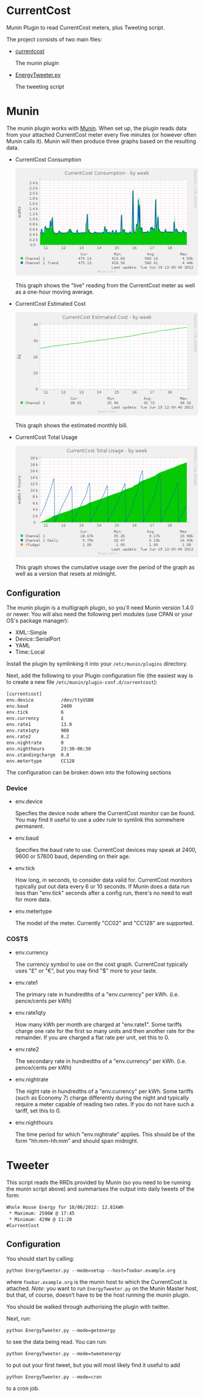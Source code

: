 CurrentCost
===========

Munin Plugin to read CurrentCost meters, plus Tweeting script.

The project consists of two main files:

* [currentcost](#munin)

  The munin plugin

* [EnergyTweeter.py](#tweeter)

  The tweeting script

Munin
=====

The munin plugin works with [Munin](http://munin-monitoring.org/). When set up, the plugin reads data from your attached CurrentCost meter every five minutes (or however often Munin calls it). Munin will then produce three graphs based on the resulting data.

* CurrentCost Consumption

  ![CurrentCost Consumption Weekly Graph](https://github.com/darac/CurrentCost/raw/master/images/currentcost-week.png)

  This graph shows the "live" reading from the CurrentCost meter as well as a one-hour moving average.

* CurrentCost Estimated Cost

  ![CurrentCost Estimated Cost Weekly Graph](https://github.com/darac/CurrentCost/raw/master/images/currentcost_cost-week.png)

  This graph shows the estimated monthly bill.

* CurrentCost Total Usage

  ![CurrentCost Total Usage Weekly Graph](https://github.com/darac/CurrentCost/raw/master/images/currentcost_cumulative-week.png)

  This graph shows the cumulative usage over the period of the graph as well as a version that resets at midnight.

Configuration
-------------

The munin plugin is a multigraph plugin, so you'll need Munin version 1.4.0 or newer. You will also need the following perl modules (use CPAN or your OS's package manager):

* XML::Simple
* Device::SerialPort
* YAML
* Time::Local

Install the plugin by symlinking it into your `/etc/munin/plugins` directory.

Next, add the following to your Plugin configuration file (the easiest way is to create a new file `/etc/munin/plugin-conf.d/currentcost`):

    [currentcost]
    env.device          /dev/ttyUSB0
    env.baud            2400
    env.tick            6
    env.currency        £
    env.rate1           13.9
    env.rate1qty        900
    env.rate2           8.2
    env.nightrate       0
    env.nighthours      23:30-06:30
    env.standingcharge  0.0
    env.metertype       CC128

The configuration can be broken down into the following sections

### Device

* env.device

   Specfies the device node where the CurrentCost monitor can be found. You may find it useful to use a udev rule to symlink this somewhere permanent.

* env.baud

  Specifies the baud rate to use. CurrentCost devices may speak at 2400, 9600 or 57600 baud, depending on their age.

* env.tick

  How long, in seconds, to consider data valid for. CurrentCost monitors typically put out data every 6 or 10 seconds. If Munin does a data run less than "env.tick" seconds after a config run, there's no need to wait for more data.

* env.metertype

  The model of the meter. Currently "CC02" and "CC128" are supported.

### COSTS

* env.currency

  The currency symbol to use on the cost graph. CurrentCost typically uses "£" or "€", but you may find "$" more to your taste.

* env.rate1

  The primary rate in hundredths of a "env.currency" per kWh. (i.e.  pence/cents per kWh)

* env.rate1qty

  How many kWh per month are charged at "env.rate1". Some tariffs charge one rate for the first so many units and then another rate for the remainder. If you are charged a flat rate per unit, set this to 0.

* env.rate2

  The secondary rate in hundredths of a "env.currency" per kWh. (i.e.  pence/cents per kWh)

* env.nightrate

  The night rate in hundredths of a "env.currency" per kWh. Some tariffs (such as Economy 7) charge differently during the night and typically require a meter capable of reading two rates. If you do not have such a tariff, set this to 0.

* env.nighthours

  The time period for which "env.nightrate" applies. This should be of the form "hh:mm-hh:mm" and should span midnight.


Tweeter
=======

This script reads the RRDs provided by Munin (so you need to be running the munin script above) and summarises the output into daily tweets of the form:

    Whole House Energy for 18/06/2012: 12.81kWh
     * Maximum: 2596W @ 17:45
     * Minimum: 429W @ 11:20
    #CurrentCost

Configuration
-------------

You should start by calling:

```shell
python EnergyTweeter.py --mode=setup --host=foobar.example.org
```

where `foobar.example.org` is the munin host to which the CurrentCost is attached. *Note*: you want to run `EnergyTweeter.py` on the Munin Master host, but that, of course, doesn't have to be the host running the munin plugin.

You should be walked through authorising the plugin with twitter.

Next, run:

```shell
python EnergyTweeter.py --mode=getenergy
```

to see the data being read. You can run:

```shell
python EnergyTweeter.py --mode=tweetenergy
```

to put out your first tweet, but you will most likely find it useful to add

```shell
python EnergyTweeter.py --mode=cron
```

to a cron job.
